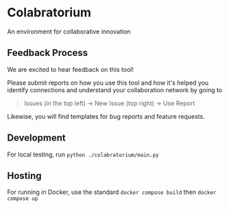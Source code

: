 # Colabratorium
An environment for collaborative innovation

## Feedback Process

We are excited to hear feedback on this tool!

Please submit reports on how you use this tool and how it's helped you identify connections and understand your collaboration network by going to 
> Issues (in the top left) -> New Issue (top right) -> Use Report

Likewise, you will find templates for bug reports and feature requests.

## Development
For local testing, run `python ./colabratorium/main.py`

## Hosting
For running in Docker, use the standard `docker compose build` then `docker compose up`
